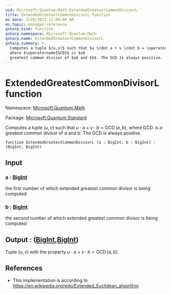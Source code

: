 ```yaml
---
uid: Microsoft.Quantum.Math.ExtendedGreatestCommonDivisorL
title: ExtendedGreatestCommonDivisorL function
ms.date: 3/26/2021 12:00:00 AM
ms.topic: managed-reference
qsharp.kind: function
qsharp.namespace: Microsoft.Quantum.Math
qsharp.name: ExtendedGreatestCommonDivisorL
qsharp.summary: >-
  Computes a tuple $(u,v)$ such that $u \cdot a + v \cdot b = \operatorname{GCD}(a, b)$,
  where $\operatorname{GCD}$ is $a$
  greatest common divisor of $a$ and $b$. The GCD is always positive.
---
```


# ExtendedGreatestCommonDivisorL function

Namespace: [Microsoft.Quantum.Math](xref:Microsoft.Quantum.Math)

Package: [Microsoft.Quantum.Standard](https://nuget.org/packages/Microsoft.Quantum.Standard)


Computes a tuple $(u,v)$ such that $u \cdot a + v \cdot b = \operatorname{GCD}(a, b)$,where $\operatorname{GCD}$ is $a$greatest common divisor of $a$ and $b$. The GCD is always positive.

```qsharp
function ExtendedGreatestCommonDivisorL (a : BigInt, b : BigInt) : (BigInt, BigInt)
```


## Input

### a : [BigInt](xref:microsoft.quantum.lang-ref.bigint)

the first number of which extended greatest common divisor is being computed


### b : [BigInt](xref:microsoft.quantum.lang-ref.bigint)

the second number of which extended greatest common divisor is being computed



## Output : ([BigInt](xref:microsoft.quantum.lang-ref.bigint),[BigInt](xref:microsoft.quantum.lang-ref.bigint))

Tuple $(u,v)$ with the property $u \cdot a + v \cdot b = \operatorname{GCD}(a, b)$.

## References

- This implementation is according to https://en.wikipedia.org/wiki/Extended_Euclidean_algorithm
